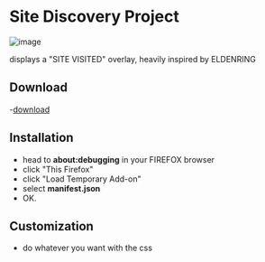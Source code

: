 # Site Discovery Project
![image](https://github.com/user-attachments/assets/e97a967a-c8aa-4f6f-a09b-48fdaa85d7cb)

displays a "SITE VISITED" overlay, heavily inspired by ELDENRING

## Download
-[download](https://downgit.github.io/#/home?url=https://github.com/SunIsADeadlyLazer/site-discovery-overlay-Project)

## Installation
- head to **about:debugging** in your FIREFOX browser
- click "This Firefox"
- click "Load Temporary Add-on"
- select **manifest.json**
- OK.

## Customization
- do whatever you want with the css

